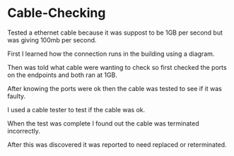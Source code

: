 # Cable-Checking
Tested a ethernet cable because it was suppost to be 1GB per second but was giving 100mb per second.

First I learned how the connection runs in the building using a diagram.

Then was told what cable were wanting to check so first checked the ports on the endpoints and both ran at 1GB.

After knowing the ports were ok then the cable was tested to see if it was faulty. 

I used a cable tester to test if the cable was ok.

When the test was complete I found out the cable was terminated incorrectly.

After this was discovered it was reported to need replaced or reterminated.
